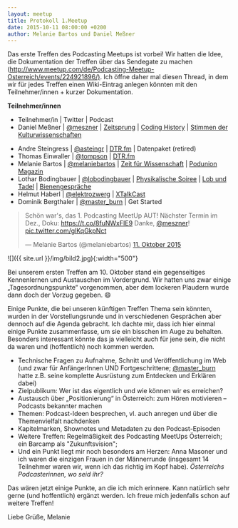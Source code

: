 ```yaml
---
layout: meetup
title: Protokoll 1.Meetup
date: 2015-10-11 08:00:00 +0200
author: Melanie Bartos und Daniel Meßner
---
```


Das erste Treffen des Podcasting Meetups ist vorbei! Wir hatten die Idee, die Dokumentation der
Treffen über das Sendegate zu machen
(<http://www.meetup.com/de/Podcasting-Meetup-Osterreich/events/224921896/)>. Ich öffne daher
mal diesen Thread, in dem wir für jedes Treffen einen Wiki-Eintrag anlegen könnten mit den
Teilnehmer/innen + kurzer Dokumentation.

**Teilnehmer/innen**

* Teilnehmer/in |
  Twitter |
  Podcast
* Daniel Meßner |
  [@meszner](https://www.twitter.com/meszner) |
  [Zeitsprung](http://zeitsprung.fm) |
  [Coding History](http://codinghistory.com) |
  [Stimmen der Kulturwissenschaften](http://stimmen.univie.ac.at)
- Andre Steingress |
  [@asteingr](https://www.twitter.com/asteingr) |
  [DTR.fm](http://dtr.fm) |
  Datenpaket (retired)
- Thomas Einwaller |
  [@tompson](https://www.twitter.com/tompson) |
  [DTR.fm](http://dtr.fm)
- Melanie Bartos |
  [@melaniebartos](https://www.twitter.com/melaniebartos) |
  [Zeit für Wissenschaft](http://www.uibk.ac.at/podcast/zeit/) |
  [Podunion Magazin](http://podunion.com/podunion-podcast/magazin)
- Lothar Bodingbauer |
  [@lobodingbauer](https://www.twitter.com/lobodingbauer) |
  [Physikalische Soiree](http://www.physikalischesoiree.at) |
  [Lob und Tadel](http://www.lobundtadel.eu) |
  [Bienengespräche](http://www.bienenpodcast.at)
- Helmut Haberl |
  [@elektrozwerg](https://www.twitter.com/elektrozwerg) |
  [XTalkCast](http://www.x-t-c.at)
- Dominik Bergthaler |
  [@master_burn](https://www.twitter.com/master_burn) |
  Get Started

<blockquote class="twitter-tweet" data-lang="de"><p lang="de" dir="ltr">Schön war&#39;s, das 1. Podcasting MeetUp AUT! Nächster Termin im Dez., Doku: <a href="https://t.co/8fuNWxFIE9">https://t.co/8fuNWxFIE9</a> Danke, <a href="https://twitter.com/meszner">@meszner</a>! <a href="http://t.co/glKqGkpNct">pic.twitter.com/glKqGkpNct</a></p>&mdash; Melanie Bartos (@melaniebartos) <a href="https://twitter.com/melaniebartos/status/653176404700463104">11. Oktober 2015</a></blockquote>
<script async src="//platform.twitter.com/widgets.js" charset="utf-8"></script>

![]({{ site.url }}/img/bild2.jpg){:width="500"}

Bei unserem ersten Treffen am 10. Oktober stand ein gegenseitiges Kennenlernen und Austauschen
im Vordergrund. Wir hatten uns zwar einige „Tagesordnungspunkte“ vorgenommen, aber dem lockeren
Plaudern wurde dann doch der Vorzug gegeben. :smile:

Einige Punkte, die bei unseren künftigen Treffen Thema sein könnten, wurden in der Vorstellungsrunde
und in verschiedenen Gesprächen aber dennoch auf die Agenda gebracht. Ich dachte mir, dass ich hier
einmal einige Punkte zusammenfasse, um sie ein bisschen im Auge zu behalten. Besonders interessant
könnte das ja vielleicht auch für jene sein, die nicht da waren und (hoffentlich) noch kommen werden.

* Technische Fragen zu Aufnahme, Schnitt und Veröffentlichung im Web (und zwar für AnfängerInnen UND
  Fortgeschrittene; [@master_burn](https://sendegate.de/users/master_burn) hatte z.B. seine
  komplette Ausrüstung zum Entdecken und Erklären dabei)
* Zielpublikum: Wer ist das eigentlich und wie können wir es erreichen?
* Austausch über „Positionierung“ in Österreich: zum Hören motivieren – Podcasts bekannter machen
* Themen: Podcast-Ideen besprechen, vl. auch anregen und über die Themenvielfalt nachdenken
* Kapitelmarken, Shownotes und Metadaten zu den Podcast-Episoden
* Weitere Treffen: Regelmäßigkeit des Podcasting MeetUps Österreich; ein Barcamp als "Zukunftsvision";
* Und ein Punkt liegt mir noch besonders am Herzen: Anna Masoner und ich waren die einzigen Frauen
  in der Männerrunde (insgesamt 14 Teilnehmer waren wir, wenn ich das richtig im Kopf habe).
  *Österreichs Podcasterinnen, wo seid ihr?*

Das wären jetzt einige Punkte, an die ich mich erinnere. Kann natürlich sehr gerne (und
hoffentlich) ergänzt werden. Ich freue mich jedenfalls schon auf weitere Treffen!

Liebe Grüße,
Melanie
